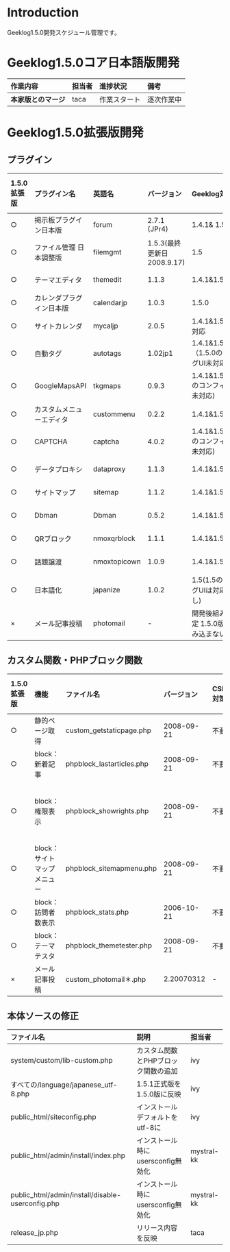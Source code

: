 # Introduction #

Geeklog1.5.0開発スケジュール管理です。

# Geeklog1.5.0コア日本語版開発 #

| **作業内容** | **担当者** | **進捗状況** | **備考** |
|:-----------------|:--------------|:-----------------|:-----------|
|**本家版とのマージ**|taca|作業スタート| 逐次作業中 |


# Geeklog1.5.0拡張版開発 #

## プラグイン ##

| **1.5.0拡張版** | **プラグイン名** | **英語名** | **バージョン** | **Geeklog対応** | **CSRF対策** | **geeklog-1-jp-extendedへ反映** | **ダウンロード** | **レシピ** | **担当者** |
|:-------------------|:-----------------------|:--------------|:--------------------|:------------------|:---------------|:-----------------------------------|:-----------------------|:--------------|:--------------|
|○|掲示板プラグイン日本版|forum|2.7.1 (JPr4)|1.4.1&       1.5.0|対策済み|済み|http://www.geeklog.jp/filemgmt/index.php?id=356|http://hiroron.com/filemgmt/index.php?id=63|dengen(臨時代行)|
|○|ファイル管理       日本調整版|filemgmt|1.5.3(最終更新日2008.9.17)|1.5|対策済み|済み|http://www.geeklog.jp/filemgmt/index.php?id=353|http://hiroron.com/filemgmt/index.php?id=122|Tsuchi|
|○|テーマエディタ|themedit|1.1.3|1.4.1&1.5.0|対策済み|済み|http://www.geeklog.jp/filemgmt/index.php?id=96|http://hiroron.com/filemgmt/index.php?id=131|mystral-kk|
|○|カレンダプラグイン日本版|calendarjp|1.0.3|1.5.0|対策済み|済み|http://www.geeklog.jp/filemgmt/index.php?id=357|http://hiroron.com/filemgmt/index.php?id=126|dengen|
|○|サイトカレンダ|mycaljp|2.0.5|1.4.1&1.5.0暫定対応|対策済み|済み|http://www.geeklog.jp/filemgmt/index.php?id=316|http://hiroron.com/filemgmt/index.php?id=49|dengen|
|○|自動タグ|autotags|1.02jp1|1.4.1&1.5.0（1.5.0のコンフィグUI未対応）|対策済み|済み|http://www.geeklog.jp/filemgmt/index.php?id=181|承認待ち|mystral-kk|
|○|GoogleMapsAPI|tkgmaps|0.9.3|1.4.1&1.5.0(1.5.0のコンフィグUIは未対応)|対策済み|済み|http://www.geeklog.jp/filemgmt/index.php?id=331|http://hiroron.com/filemgmt/index.php?id=141|kino復帰までひろろん|
|○|カスタムメニューエディタ|custommenu|0.2.2|1.4.1&1.5.0|対策済み|済み|http://www.geeklog.jp/filemgmt/index.php?id=330|http://hiroron.com/filemgmt/index.php?id=102|dengen|
|○|CAPTCHA|captcha|4.0.2|1.4.1&1.5.0(1.5.0のコンフィグUIは未対応)|対策不要|済み|http://www.geeklog.jp/filemgmt/index.php?id=349|http://hiroron.com/filemgmt/index.php?id=53|ひろろん|
|○|データプロキシ|dataproxy|1.1.3|1.4.1&1.5.0|対策済み|済み|http://www.geeklog.jp/filemgmt/index.php?id=266|http://hiroron.com/filemgmt/index.php?id=127|mystral-kk|
|○|サイトマップ|sitemap|1.1.2|1.4.1&1.5.0|対策済み|済み|http://www.geeklog.jp/filemgmt/index.php?id=267|http://hiroron.com/filemgmt/index.php?id=129|mystral-kk|
|○|Dbman|Dbman|0.5.2|1.4.1&1.5.0|対策済み|済み|http://www.geeklog.jp/filemgmt/index.php?id=81|http://hiroron.com/filemgmt/index.php?id=130|mystral-kk|
|○|QRブロック|nmoxqrblock|1.1.1|1.4.1&1.5.0|対策済み|済み|http://www.geeklog.jp/filemgmt/visit.php?lid=172|http://hiroron.com/filemgmt/visit.php?lid=56|nmox|
|○|話題譲渡|nmoxtopicown|1.0.9|1.4.1&1.5.0|対策済み|済み|http://www.geeklog.jp/filemgmt/visit.php?lid=175|http://hiroron.com/filemgmt/visit.php?lid=107|nmox|
|○|日本語化|japanize|1.0.2|1.5(1.5のコンフィグUIは対応予定なし)|対策済み|済み|http://www.geeklog.jp/filemgmt/index.php?id=340|http://hiroron.com/filemgmt/index.php?id=123|Tsuchi|
|×|メール記事投稿|photomail|- |開発後組み込み予定       1.5.0版では組み込まない|- |3.0.0仕掛中|- |- |Tsuchi|


## カスタム関数・PHPブロック関数 ##

| **1.5.0拡張版** | **機能** | **ファイル名** | **バージョン** | **CSRF対策** | **geeklog-1-jp-extendedへ反映** | **備考** | **ダウンロード** | **レシピ** | **担当者** |
|:-------------------|:-----------|:--------------------|:--------------------|:---------------|:-----------------------------------|:-----------|:-----------------------|:--------------|:--------------|
|○|静的ページ取得|custom\_getstaticpage.php|2008-09-21|不要|済み|- |http://www.geeklog.jp/filemgmt/index.php?id=358|- |mystral-kk|
|○|block：新着記事|phpblock\_lastarticles.php|2008-09-21|不要|済み|- |http://www.geeklog.jp/filemgmt/index.php?id=361|- |mystral-kk|
|○|block：権限表示|phpblock\_showrights.php|2008-09-21|不要|済み|lib-custom.phpから同名の関数を削除する必要あり。|http://www.geeklog.jp/filemgmt/index.php?id=360|- |mystral-kk|
|○|block：サイトマップメニュー|phpblock\_sitemapmenu.php|2008-09-21|不要|済み|- |http://www.geeklog.jp/filemgmt/index.php?id=359|- |mystral-kk|
|○|block：訪問者数表示|phpblock\_stats.php|2006-10-21|不要|済み|- |http://www.geeklog.jp/filemgmt/index.php?id=355|http://hiroron.com/filemgmt/index.php?id=125|Tsuch|
|○|block：テーマテスタ|phpblock\_themetester.php|2008-09-21|不要|済み|- |http://www.geeklog.jp/filemgmt/index.php?id=258|- |mystral-kk|
|×|メール記事投稿|custom\_photomail＊.php|2.20070312|- |- |プラグイン化予定|- |- |Tsuchi|

## 本体ソースの修正 ##
| **ファイル名** |説明| **担当者** |
|:--------------------|:-----|:--------------|
|system/custom/lib-custom.php|カスタム関数とPHPブロック関数の追加|ivy|
|すべての/language/japanese\_utf-8.php|1.5.1正式版を1.5.0版に反映|ivy|
|public\_html/siteconfig.php|インストールデフォルトをutf-8に|ivy|
|public\_html/admin/install/index.php|インストール時にusersconfig無効化|mystral-kk|
|public\_html/admin/install/disable-userconfig.php|インストール時にusersconfig無効化| mystral-kk|
|release\_jp.php|リリース内容を反映|taca|